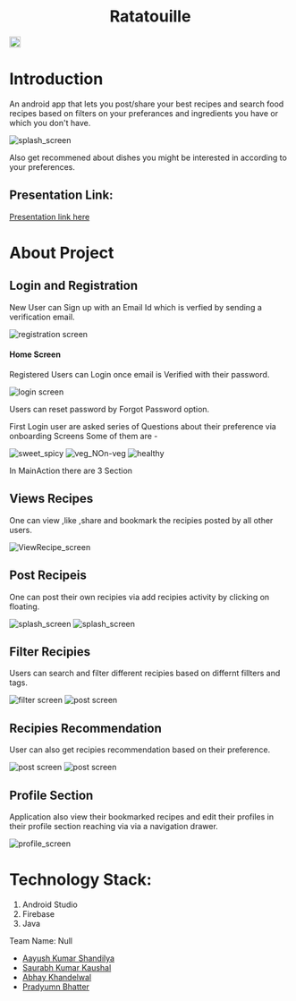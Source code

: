 <h1 align="center">Ratatouille</h1>
<p align="center">
</p>

<a href="https://hack36.com"> <img src="http://bit.ly/BuiltAtHack36" height=20px> </a>

# Introduction

An android app that lets you post/share your best recipes and search food recipes based on filters on your preferances and ingredients you have or which you don't have.

![splash_screen](https://github.com/hey-aayush/Ratatouille/blob/main/reduced_images/WhatsApp%20Image%202021-04-11%20at%2006.26.57%20(1).jpg)

Also get recommened about dishes you might be interested in according to your preferences.

## Presentation Link:
  <a href="https://docs.google.com/presentation/d/1ejRPP7dfhKtMEmDf_YVy83sp2sQ44DSbkS_ryOTR0Qk/edit?usp=sharing"> Presentation link here </a>
  
# About Project

## Login and Registration

New User can Sign up with an Email Id which is verfied by sending a verification email.

![registration screen](https://github.com/hey-aayush/Ratatouille/blob/main/reduced_images/WhatsApp%20Image%202021-04-11%20at%2004.58.56.jpg)

#### Home Screen

Registered Users can Login once email is Verified with their password.

![login screen](https://github.com/hey-aayush/Ratatouille/blob/main/reduced_images/WhatsApp%20Image%202021-04-11%20at%2004.57.55.jpg)

Users can reset password by Forgot Password option.

First Login user are asked series of Questions about their preference via onboarding Screens
Some of them are - 

![sweet_spicy](https://github.com/hey-aayush/Ratatouille/blob/main/reduced_images/WhatsApp%20Image%202021-04-11%20at%2005.12.28%20(6).jpg) ![veg_NOn-veg](https://github.com/hey-aayush/Ratatouille/blob/main/reduced_images/WhatsApp%20Image%202021-04-11%20at%2005.12.28%20(5).jpg) ![healthy](https://github.com/hey-aayush/Ratatouille/blob/main/reduced_images/WhatsApp%20Image%202021-04-11%20at%2005.12.28%20(3).jpg)

In MainAction there are 3 Section

## Views Recipes

One can view ,like ,share and bookmark the recipies posted by all other users. 

![ViewRecipe_screen](https://github.com/hey-aayush/Ratatouille/blob/main/reduced_images/WhatsApp%20Image%202021-04-11%20at%2004.56.51.jpg)

## Post Recipeis

One can post their own recipies via add recipies activity by clicking on floating.

![splash_screen](https://github.com/hey-aayush/Ratatouille/blob/main/reduced_images/WhatsApp%20Image%202021-04-11%20at%2006.26.57%20(3)%20(1).jpg) ![splash_screen](https://github.com/hey-aayush/Ratatouille/blob/main/reduced_images/WhatsApp%20Image%202021-04-11%20at%2006.26.57%20(1)%20(1).jpg)

## Filter Recipies

Users can search and filter different recipies based on differnt fillters and tags.

![filter screen](https://github.com/hey-aayush/Ratatouille/blob/main/reduced_images/WhatsApp%20Image%202021-04-11%20at%2004.57.31.jpg) ![post screen](https://github.com/hey-aayush/Ratatouille/blob/main/reduced_images/WhatsApp%20Image%202021-04-11%20at%2004.57.23.jpg)

## Recipies Recommendation

User can also get recipies recommendation based on their preference.

![post screen](https://github.com/hey-aayush/Ratatouille/blob/main/reduced_images/WhatsApp%20Image%202021-04-11%20at%2004.57.07.jpg) ![post screen](https://github.com/hey-aayush/Ratatouille/blob/main/reduced_images/WhatsApp%20Image%202021-04-11%20at%2004.57.12.jpg) 

## Profile Section

Application also view their bookmarked recipes and edit their profiles in their profile section reaching via via a navigation drawer.

![profile_screen](https://github.com/hey-aayush/Ratatouille/blob/main/reduced_images/WhatsApp%20Image%202021-04-11%20at%2006.26.57%20(2).jpg)
  
# Technology Stack:
  1) Android Studio 
  2) Firebase
  3) Java  
  
Team Name: Null

* [Aayush Kumar Shandilya](https://github.com/hey-aayush)
* [Saurabh Kumar Kaushal](https://github.com/saurabh-bot)
* [Abhay Khandelwal](https://github.com/jaykhandelwal22)
* [Pradyumn Bhatter](https://github.com/prbhatter)
